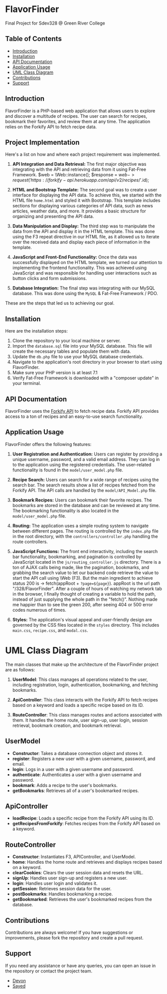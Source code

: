# FlavorFinder
Final Project for Sdev328 @ Green River College

## Table of Contents
- [Introduction](#introduction)
- [Installation](#installation)
- [API Documentation](#api-documentation)
- [Application Usage](#application-usage)
- [UML Class Diagram](#uml-class-diagram)
- [Contributions](#contributions)
- [Support](#support)

## Introduction
FlavorFinder is a PHP-based web application that allows users to explore and discover a multitude of recipes. The user can search for recipes, bookmark their favorites, and review them at any time. The application relies on the Forkify API to fetch recipe data.

## Project Implementation

Here's a list on how and where each project requirement was implemented.

1. **API Integration and Data Retrieval:**
   The first major objective was integrating with the API and retrieving data from it using Fat-Free Framework. $web = \Web::instance();
   $response = $web->request('https://forkify-api.herokuapp.com/api/v2/recipes/'.$id);
   

2. **HTML and Bootstrap Template:**
   The second goal was to create a user interface for displaying the API data. To achieve this, we started with the HTML file `home.html` and styled it with Bootstrap. This template includes sections for displaying various categories of API data, such as news articles, weather data, and more. It provides a basic structure for organizing and presenting the API data.

3. **Data Manipulation and Display:**
   The third step was to manipulate the data from the API and display it in the HTML template. This was done using the F3 repeat directive in our HTML file, as it allowed us to iterate over the received data and display each piece of information in the template.

4. **JavaScript and Front-End Functionality:**
   Once the data was successfully displayed on the HTML template, we turned our attention to implementing the frontend functionality. This was achieved using JavaScript and was responsible for handling user interactions such as button clicks and form submissions.

5. **Database Integration:**
   The final step was integrating with our MySQL database. This was done using the `MySQL` & Fat-Free Framework / PDO.

These are the steps that led us to achieving our goal.


## Installation
Here are the installation steps:
1. Clone the repository to your local machine or server.
2. Import the `database.sql` file into your MySQL database. This file will create the necessary tables and populate them with data.
3. Update the `db.php` file to use your MySQL database credentials.
4. Navigate to the application's root directory in your browser to start using FlavorFinder.
5. Make sure your PHP version is at least 7.1
6. Verify Fat-Free Framework is downloaded with a "composer update" in your terminal.

## API Documentation
FlavorFinder uses the [Forkify API](https://forkify-api.herokuapp.com/v2) to fetch recipe data. Forkify API provides access to a ton of recipes and an easy-to-use search functionality.

## Application Usage
FlavorFinder offers the following features:

1. **User Registration and Authentication:** Users can register by providing a unique username, password, and a valid email address. They can log in to the application using the registered credentials. The user-related functionality is found in the `model/user_model.php` file.

2. **Recipe Search:** Users can search for a wide range of recipes using the search bar. The search results show a list of recipes fetched from the Forkify API. The API calls are handled by the `model/API_Model.php` file.

3. **Bookmark Recipes:** Users can bookmark their favorite recipes. The bookmarks are stored in the database and can be reviewed at any time. The bookmarking functionality is also located in the `model/user_model.php` file.

4. **Routing:** The application uses a simple routing system to navigate between different pages. The routing is controlled by the `index.php` file in the root directory, with the `controllers/controller.php` handling the route controllers.

5. **JavaScript Functions:** The front end interactivity, including the search bar functionality, bookmarking, and pagination is controlled by JavaScript located in the `js/routing_controller.js` directory. There is a ton of AJAX calls being made, like the pagination, bookmarks, and grabbing the search value to let our backend code retrieve the value to start the API call using \Web (F3). But the main ingredient to achieve status 200 is -> fetch(appRoot + `?page=${page}`). appRoot is the url path "/328/FlavorFinder". After a couple of hours of watching my network tab in the browser, I finally thought of creating a variable to hold the path, instead of just supplying the whole path in the "fetch()". Nothing made me happier than to see the green 200, after seeing 404 or 500 error codes numerous of times. 

6. **Styles:** The application's visual appeal and user-friendly design are governed by the CSS files located in the `styles` directory. This includes `main.css`, `recipe.css`, and `modal.css`.

# UML Class Diagram

The main classes that make up the architecture of the FlavorFinder project are as follows:

1. **UserModel**: This class manages all operations related to the user, including registration, login, authentication, bookmarking, and fetching bookmarks.

2. **ApiController**: This class interacts with the Forkify API to fetch recipes based on a keyword and loads a specific recipe based on its ID.

3. **RouteController**: This class manages routes and actions associated with them. It handles the home route, user sign-up, user login, session retrieval, bookmark creation, and bookmark retrieval.

## UserModel

- **Constructor**: Takes a database connection object and stores it.
- **register**: Registers a new user with a given username, password, and email.
- **login**: Logs in a user with a given username and password.
- **authenticate**: Authenticates a user with a given username and password.
- **bookmark**: Adds a recipe to the user's bookmarks.
- **getBookmarks**: Retrieves all of a user's bookmarked recipes.

## ApiController

- **loadRecipe**: Loads a specific recipe from the Forkify API using its ID.
- **getRecipesFromForkify**: Fetches recipes from the Forkify API based on a keyword.

## RouteController

- **Constructor**: Instantiates F3, APIController, and UserModel.
- **home**: Handles the home route and retrieves and displays recipes based on a keyword.
- **clearCookies**: Clears the user session data and resets the URL.
- **signUp**: Handles user sign-up and registers a new user.
- **login**: Handles user login and validates it.
- **getSession**: Retrieves session data for the user.
- **postBookmarks**: Handles bookmarking a recipe.
- **getBookmarked**: Retrieves the user's bookmarked recipes from the database.


## Contributions
Contributions are always welcome! If you have suggestions or improvements, please fork the repository and create a pull request.

## Support
If you need any assistance or have any queries, you can open an issue in the repository or contact the project team.

- [Devon](https://github.com/devNagy24)
- [Sayed](https://github.com/sayedjsadat)
